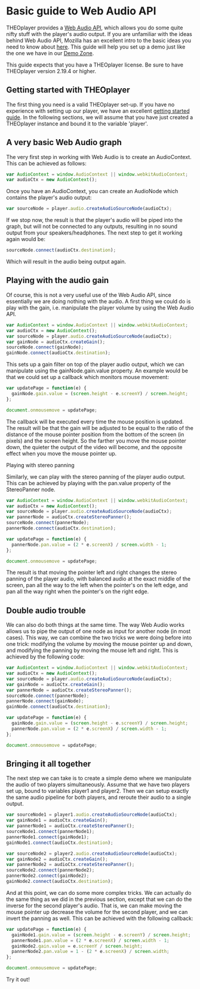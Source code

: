 # Basic guide to Web Audio API

THEOplayer provides a [Web Audio API](https://developer.mozilla.org/en-US/docs/Web/API/Web_Audio_API), which allows you do some quite nifty stuff with the player's audio output. If you are unfamiliar with the ideas behind Web Audio API, Mozilla has an excellent intro to the basic ideas you need to know about [here](https://developer.mozilla.org/en-US/docs/Web/API/Web_Audio_API/Basic_concepts_behind_Web_Audio_API). This guide will help you set up a demo just like the one we have in our [Demo Zone](https://demo.theoplayer.com/web-audio-api).

This guide expects that you have a THEOplayer license. Be sure to have THEOplayer version 2.19.4 or higher.

## Getting started with THEOplayer

The first thing you need is a valid THEOplayer set-up. If you have no experience with setting up our player, we have an excellent [getting started guide](../../getting-started/01-sdks/01-web/00-getting-started.md). In the following sections, we will assume that you have just created a THEOplayer instance and bound it to the variable 'player'.

## A very basic Web Audio graph

The very first step in working with Web Audio is to create an AudioContext. This can be achieved as follows:

```js
var AudioContext = window.AudioContext || window.webkitAudioContext;
var audioCtx = new AudioContext();
```

Once you have an AudioContext, you can create an AudioNode which contains the player's audio output:

```js
var sourceNode = player.audio.createAudioSourceNode(audioCtx);
```

If we stop now, the result is that the player's audio will be piped into the graph, but will not be connected to any outputs, resulting in no sound output from your speakers/headphones. The next step to get it working again would be:

```js
sourceNode.connect(audioCtx.destination);
```

Which will result in the audio being output again.

## Playing with the audio gain

Of course, this is not a very useful use of the Web Audio API, since essentially we are doing nothing with the audio. A first thing we could do is play with the gain, i.e. manipulate the player volume by using the Web Audio API.

```js
var AudioContext = window.AudioContext || window.webkitAudioContext;
var audioCtx = new AudioContext();
var sourceNode = player.audio.createAudioSourceNode(audioCtx);
var gainNode = audioCtx.createGain();
sourceNode.connect(gainNode);
gainNode.connect(audioCtx.destination);
```

This sets up a gain filter on top of the player audio output, which we can manipulate using the gainNode.gain.value property. An example would be that we could set up a callback which monitors mouse movement:

```js
var updatePage = function(e) {
  gainNode.gain.value = (screen.height - e.screenY) / screen.height;
};

document.onmousemove = updatePage;
```

The callback will be executed every time the mouse position is updated. The result will be that the gain will be adjusted to be equal to the ratio of the distance of the mouse pointer position from the bottom of the screen (in pixels) and the screen height. So the farther you move the mouse pointer down, the quieter the output of the video will become, and the opposite effect when you move the mouse pointer up.

Playing with stereo panning

Similarly, we can play with the stereo panning of the player audio output. This can be achieved by playing with the pan.value property of the StereoPanner node.

```js
var AudioContext = window.AudioContext || window.webkitAudioContext;
var audioCtx = new AudioContext();
var sourceNode = player.audio.createAudioSourceNode(audioCtx);
var pannerNode = audioCtx.createStereoPanner();
sourceNode.connect(pannerNode);
pannerNode.connect(audioCtx.destination);

var updatePage = function(e) {
  pannerNode.pan.value = (2 * e.screenX) / screen.width - 1;
};

document.onmousemove = updatePage;
```

The result is that moving the pointer left and right changes the stereo panning of the player audio, with balanced audio at the exact middle of the screen, pan all the way to the left when the pointer's on the left edge, and pan all the way right when the pointer's on the right edge.

## Double audio trouble

We can also do both things at the same time. The way Web Audio works allows us to pipe the output of one node as input for another node (in most cases). This way, we can combine the two tricks we were doing before into one trick: modifying the volume by moving the mouse pointer up and down, and modifying the panning by moving the mouse left and right. This is achieved by the following code:

```js
var AudioContext = window.AudioContext || window.webkitAudioContext;
var audioCtx = new AudioContext();
var sourceNode = player.audio.createAudioSourceNode(audioCtx);
var gainNode = audioCtx.createGain();
var pannerNode = audioCtx.createStereoPanner();
sourceNode.connect(pannerNode);
pannerNode.connect(gainNode);
gainNode.connect(audioCtx.destination);

var updatePage = function(e) {
  gainNode.gain.value = (screen.height - e.screenY) / screen.height;
  pannerNode.pan.value = (2 * e.screenX) / screen.width - 1;
};

document.onmousemove = updatePage;
```

## Bringing it all together

The next step we can take is to create a simple demo where we manipulate the audio of two players simultaneously. Assume that we have two players set up, bound to variables player1 and player2. Then we can setup exactly the same audio pipeline for both players, and reroute their audio to a single output.

```js
var sourceNode1 = player1.audio.createAudioSourceNode(audioCtx);
var gainNode1 = audioCtx.createGain();
var pannerNode1 = audioCtx.createStereoPanner();
sourceNode1.connect(pannerNode1);
pannerNode1.connect(gainNode1);
gainNode1.connect(audioCtx.destination);

var sourceNode2 = player2.audio.createAudioSourceNode(audioCtx);
var gainNode2 = audioCtx.createGain();
var pannerNode2 = audioCtx.createStereoPanner();
sourceNode2.connect(pannerNode2);
pannerNode2.connect(gainNode2);
gainNode2.connect(audioCtx.destination);
```

And at this point, we can do some more complex tricks. We can actually do the same thing as we did in the previous section, except that we can do the inverse for the second player's audio. That is, we can make moving the mouse pointer up decrease the volume for the second player, and we can invert the panning as well. This can be achieved with the following callback:

```js
var updatePage = function(e) {
  gainNode1.gain.value = (screen.height - e.screenY) / screen.height;
  pannerNode1.pan.value = (2 * e.screenX) / screen.width - 1;
  gainNode2.gain.value = e.screenY / screen.height;
  pannerNode2.pan.value = 1 - (2 * e.screenX) / screen.width;
};

document.onmousemove = updatePage;
```

Try it out!
